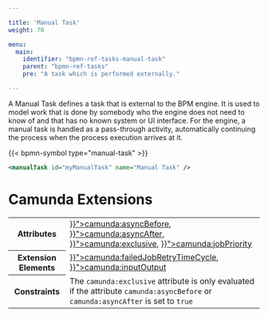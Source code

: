 ```yaml
---

title: 'Manual Task'
weight: 70

menu:
  main:
    identifier: "bpmn-ref-tasks-manual-task"
    parent: "bpmn-ref-tasks"
    pre: "A task which is performed externally."

---
```


A Manual Task defines a task that is external to the BPM engine. It is used to model work that is done by somebody who the engine does not need to know of and that has no known system or UI interface. For the engine, a manual task is handled as a pass-through activity, automatically continuing the process when the process execution arrives at it.

{{< bpmn-symbol type="manual-task" >}}

```xml
<manualTask id="myManualTask" name="Manual Task" />
```


# Camunda Extensions

<table class="table table-striped">
  <tr>
    <th>Attributes</th>
    <td>
      <a href="../../reference/bpmn20/custom-extensions/extension-attributes.md#asyncbefore" >}}">camunda:asyncBefore</a>,
      <a href="../../reference/bpmn20/custom-extensions/extension-attributes.md#asyncafter" >}}">camunda:asyncAfter</a>,
      <a href="../../reference/bpmn20/custom-extensions/extension-attributes.md#exclusive" >}}">camunda:exclusive</a>,
      <a href="../../reference/bpmn20/custom-extensions/extension-attributes.md#jobpriority" >}}">camunda:jobPriority</a>
    </td>
  </tr>
  <tr>
    <th>Extension Elements</th>
    <td>
      <a href="../../reference/bpmn20/custom-extensions/extension-elements.md#failedjobretrytimecycle" >}}">camunda:failedJobRetryTimeCycle</a>,
      <a href="../../reference/bpmn20/custom-extensions/extension-elements.md#inputoutput" >}}">camunda:inputOutput</a>
    </td>
  </tr>
  <tr>
    <th>Constraints</th>
    <td>
      The <code>camunda:exclusive</code> attribute is only evaluated if the attribute
      <code>camunda:asyncBefore</code> or <code>camunda:asyncAfter</code> is set to <code>true</code>
    </td>
  </tr>
</table>
